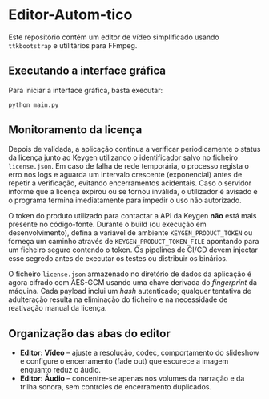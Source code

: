 # Editor-Autom-tico

Este repositório contém um editor de vídeo simplificado usando `ttkbootstrap` e utilitários para FFmpeg.

## Executando a interface gráfica

Para iniciar a interface gráfica, basta executar:

```bash
python main.py
```

## Monitoramento da licença

Depois de validada, a aplicação continua a verificar periodicamente o status da licença junto ao Keygen utilizando o identificador salvo no ficheiro `license.json`. Em caso de falha de rede temporária, o processo regista o erro nos logs e aguarda um intervalo crescente (exponencial) antes de repetir a verificação, evitando encerramentos acidentais. Caso o servidor informe que a licença expirou ou se tornou inválida, o utilizador é avisado e o programa termina imediatamente para impedir o uso não autorizado.

O token do produto utilizado para contactar a API da Keygen **não** está mais presente no código-fonte. Durante o build (ou execução em desenvolvimento), defina a variável de ambiente `KEYGEN_PRODUCT_TOKEN` ou forneça um caminho através de `KEYGEN_PRODUCT_TOKEN_FILE` apontando para um ficheiro seguro contendo o token. Os pipelines de CI/CD devem injectar esse segredo antes de executar os testes ou distribuir os binários.

O ficheiro `license.json` armazenado no diretório de dados da aplicação é agora cifrado com AES-GCM usando uma chave derivada do _fingerprint_ da máquina. Cada payload inclui um _hash_ autenticado; qualquer tentativa de adulteração resulta na eliminação do ficheiro e na necessidade de reativação manual da licença.

## Organização das abas do editor

- **Editor: Vídeo** – ajuste a resolução, codec, comportamento do slideshow e configure o encerramento (fade out) que escurece a imagem enquanto reduz o áudio.
- **Editor: Áudio** – concentre-se apenas nos volumes da narração e da trilha sonora, sem controles de encerramento duplicados.

